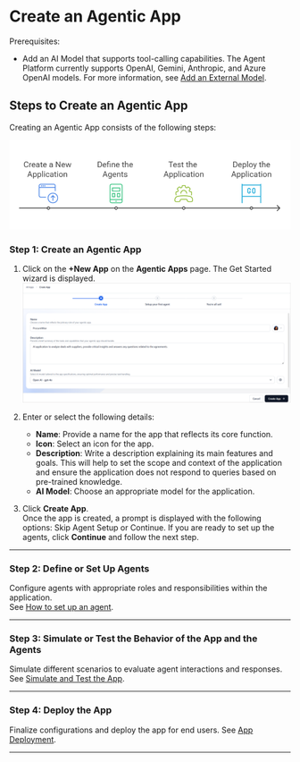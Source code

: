 # Create an Agentic App

Prerequisites:

* Add an AI Model that supports tool-calling capabilities. The Agent Platform currently supports OpenAI, Gemini, Anthropic, and Azure OpenAI models. For more information, see [Add an External Model](./../models/external-models/add-an-external-model-using-easy-integration.md).

## Steps to Create an Agentic App

Creating an Agentic App consists of the following steps: 

![Create App](images/steps-app-creation.png "Agentic App Creation")


### Step 1: Create an Agentic App

1. Click on the **+New App** on the **Agentic Apps** page. The Get Started wizard is displayed.  
![Create App](images/create-app-pw.png "Agentic App Creation")

2. Enter or select the following details:

    * **Name**: Provide a name for the app that reflects its core function.
    * **Icon**: Select an icon for the app.
    * **Description**: Write a description explaining its main features and goals. This will help to set the scope and context of the application and ensure the application does not respond to queries based on pre-trained knowledge.
    * **AI Model**: Choose an appropriate model for the application.

3. Click **Create App**.  
Once the app is created, a prompt is displayed with the following options: Skip Agent Setup or Continue. If you are ready to set up the agents, click **Continue** and follow the next step.   

---

### Step 2: Define or Set Up Agents

Configure agents with appropriate roles and responsibilities within the application.  
See [How to set up an agent](agent-overview.md).

---

### Step 3: Simulate or Test the Behavior of the App and the Agents

Simulate different scenarios to evaluate agent interactions and responses.  
See [Simulate and Test the App](app-testing.md).

---

### Step 4: Deploy the App

Finalize configurations and deploy the app for end users. See [App Deployment](app-deployment.md).

---